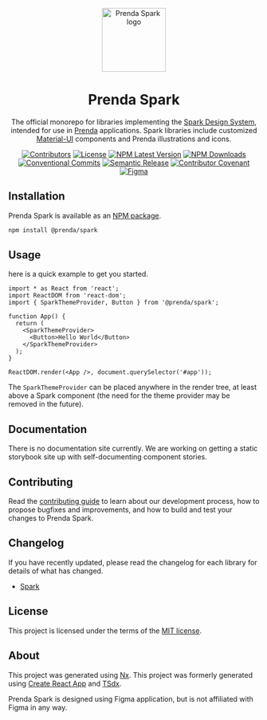 <p align="center">
  
<img width="128" src="https://github.com/prenda-school/prenda-spark/blob/main/public/img/spark-logo-multicolor.svg" alt="Prenda Spark logo">

</p>

<h1 align="center">Prenda Spark</h1>

<div align="center">
  <p>
    The official monorepo for libraries implementing the <a href="https://www.figma.com/files/917908403520495571/project/20230042/Design-System?fuid=918218354701455034" rel="noopener" target="_blank">Spark Design System</a>, intended for use in <a href="https://www.prenda.com/" rel="noopener" target="_blank">Prenda</a> applications. Spark libraries include customized <a href="https://material-ui.com/" rel="noopener" target="_blank">Material-UI</a> components and Prenda illustrations and icons.
  </p>

  [![Contributors](https://img.shields.io/github/contributors/prenda-school/prenda-spark)](https://github.com/prenda-school/prenda-spark/graphs/contributors)
  [![License](https://img.shields.io/badge/license-MIT-blue)](https://github.com/prenda-school/prenda-spark/blob/main/LICENSE)
  [![NPM Latest Version](https://img.shields.io/npm/v/@prenda/spark/latest)](https://www.npmjs.com/package/@prenda/spark)
  [![NPM Downloads](https://img.shields.io/npm/dm/@prenda/spark)](https://www.npmjs.com/package/@prenda/spark)
  [![Conventional Commits](https://img.shields.io/badge/Conventional%20Commits-1.0.0-yellow)](https://conventionalcommits.org)
  [![Semantic Release](https://img.shields.io/badge/%20%20%F0%9F%93%A6%F0%9F%9A%80-semantic--release-e10079)](https://semver.org/)
  [![Contributor Covenant](https://img.shields.io/badge/Contributor%20Covenant-2.0-4baaaa)](https://github.com/prenda-school/prenda-spark/blob/main/CODE_OF_CONDUCT.md)
  [![Figma](https://img.shields.io/badge/-designed%20in%20Figma-white?logo=figma&logoColor=black)](https://www.figma.com/files/917908403520495571/project/20230042/Design-System?fuid=918218354701455034)

</div>

## Installation

Prenda Spark is available as an [NPM package](https://www.npmjs.com/package/@prenda/spark).

```sh
npm install @prenda/spark
```

## Usage

here is a quick example to get you started.

```tsx
import * as React from 'react';
import ReactDOM from 'react-dom';
import { SparkThemeProvider, Button } from '@prenda/spark';

function App() {
  return (
    <SparkThemeProvider>
      <Button>Hello World</Button>
    </SparkThemeProvider>
  );
}

ReactDOM.render(<App />, document.querySelector('#app'));
```

The `SparkThemeProvider` can be placed anywhere in the render tree, at least above a Spark component (the need for the theme provider may be removed in the future).

## Documentation

There is no documentation site currently. We are working on getting a static storybook site up with self-documenting component stories.

## Contributing

Read the [contributing guide](/CONTRIBUTING.md) to learn about our development process, how to propose bugfixes and improvements, and how to build and test your changes to Prenda Spark.

## Changelog

If you have recently updated, please read the changelog for each library for details of what has changed.

- [Spark](/libs/spark/CHANGELOG.md)

## License

This project is licensed under the terms of the [MIT license](/LICENSE).

## About

This project was generated using [Nx](https://nx.dev). This project was formerly generated using [Create React App](https://github.com/facebook/create-react-app) and [TSdx](https://tsdx.io/).

Prenda Spark is designed using Figma application, but is not affiliated with Figma in any way.